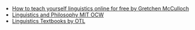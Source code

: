 - [How to teach yourself linguistics online for free by Gretchen McCulloch](https://allthingslinguistic.com/post/164874346205/how-to-teach-yourself-linguistics-online-for-free)
- [Linguistics and Philosophy MIT OCW](https://ocw.mit.edu/courses/linguistics-and-philosophy/)
- [Linguistics Textbooks by OTL](https://open.umn.edu/opentextbooks/subjects/linguistics)
